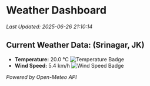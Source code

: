 
# Weather Dashboard

_Last Updated: 2025-06-26 21:10:14_

## Current Weather Data: (Srinagar, JK)
- **Temperature:** 20.0 °C ![Temperature Badge](https://img.shields.io/badge/Temperature-Medium%20Temp-green)
- **Wind Speed:** 5.4 km/h ![Wind Speed Badge](https://img.shields.io/badge/Wind%20Speed-Light%20Wind-blue)

*Powered by Open-Meteo API*
